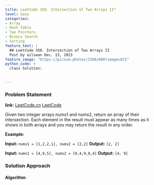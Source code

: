 ```yaml
---
title: LeetCode 350. Intersection of Two Arrays II*
level: easy
categories:
- Array
- Hash Table
- Two Pointers
- Binary Search
- Sorting
feature_text: |
  ## LeetCode 350. Intersection of Two Arrays II
  Post by ailswan Dec. 13, 2023
feature_image: "https://picsum.photos/2560/600?image=872"
python_code: >
  class Solution:
      
         
---
```


### Problem Statement
**link:**
[LeetCode.cn](https://leetcode.cn/problems/intersection-of-two-arrays-ii/)
[LeetCode](https://leetcode.com/problems/intersection-of-two-arrays-ii/)

Given two integer arrays nums1 and nums2, return an array of their intersection. Each element in the result must appear as many times as it shows in both arrays and you may return the result in any order.
 
**Example:**

**Input:** `nums1 = [1,2,2,1], nums2 = [2,2]`
**Output:** `[2, 2]`
 
**Input:** `nums1 = [4,9,5], nums2 = [9,4,9,8,4]`
**Output:** `[4, 9]`

### Solution Approach
 

#### Algorithm
 